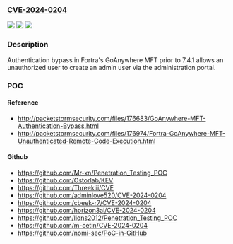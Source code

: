 ### [CVE-2024-0204](https://cve.mitre.org/cgi-bin/cvename.cgi?name=CVE-2024-0204)
![](https://img.shields.io/static/v1?label=Product&message=GoAnywhere%20MFT&color=blue)
![](https://img.shields.io/static/v1?label=Version&message=n%2Fa&color=blue)
![](https://img.shields.io/static/v1?label=Vulnerability&message=CWE-425%20Direct%20Request%20('Forced%20Browsing')&color=brighgreen)

### Description

Authentication bypass in Fortra's GoAnywhere MFT prior to 7.4.1 allows an unauthorized user to create an admin user via the administration portal.

### POC

#### Reference
- http://packetstormsecurity.com/files/176683/GoAnywhere-MFT-Authentication-Bypass.html
- http://packetstormsecurity.com/files/176974/Fortra-GoAnywhere-MFT-Unauthenticated-Remote-Code-Execution.html

#### Github
- https://github.com/Mr-xn/Penetration_Testing_POC
- https://github.com/Ostorlab/KEV
- https://github.com/Threekiii/CVE
- https://github.com/adminlove520/CVE-2024-0204
- https://github.com/cbeek-r7/CVE-2024-0204
- https://github.com/horizon3ai/CVE-2024-0204
- https://github.com/lions2012/Penetration_Testing_POC
- https://github.com/m-cetin/CVE-2024-0204
- https://github.com/nomi-sec/PoC-in-GitHub

